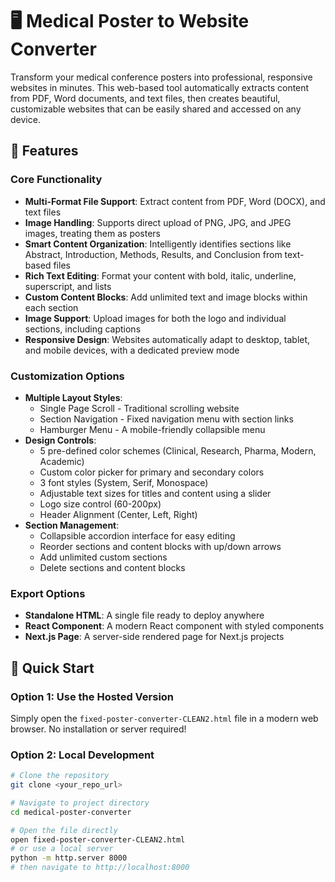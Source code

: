 # 🖥️ Medical Poster to Website Converter

Transform your medical conference posters into professional, responsive websites in minutes. This web-based tool automatically extracts content from PDF, Word documents, and text files, then creates beautiful, customizable websites that can be easily shared and accessed on any device.

## 🌟 Features

### Core Functionality
- **Multi-Format File Support**: Extract content from PDF, Word (DOCX), and text files
- **Image Handling**: Supports direct upload of PNG, JPG, and JPEG images, treating them as posters
- **Smart Content Organization**: Intelligently identifies sections like Abstract, Introduction, Methods, Results, and Conclusion from text-based files
- **Rich Text Editing**: Format your content with bold, italic, underline, superscript, and lists
- **Custom Content Blocks**: Add unlimited text and image blocks within each section
- **Image Support**: Upload images for both the logo and individual sections, including captions
- **Responsive Design**: Websites automatically adapt to desktop, tablet, and mobile devices, with a dedicated preview mode

### Customization Options
- **Multiple Layout Styles**:
  - Single Page Scroll - Traditional scrolling website
  - Section Navigation - Fixed navigation menu with section links
  - Hamburger Menu - A mobile-friendly collapsible menu
- **Design Controls**:
  - 5 pre-defined color schemes (Clinical, Research, Pharma, Modern, Academic)
  - Custom color picker for primary and secondary colors
  - 3 font styles (System, Serif, Monospace)
  - Adjustable text sizes for titles and content using a slider
  - Logo size control (60-200px)
  - Header Alignment (Center, Left, Right)
- **Section Management**:
  - Collapsible accordion interface for easy editing
  - Reorder sections and content blocks with up/down arrows
  - Add unlimited custom sections
  - Delete sections and content blocks

### Export Options
- **Standalone HTML**: A single file ready to deploy anywhere
- **React Component**: A modern React component with styled components
- **Next.js Page**: A server-side rendered page for Next.js projects

## 🚀 Quick Start

### Option 1: Use the Hosted Version
Simply open the `fixed-poster-converter-CLEAN2.html` file in a modern web browser. No installation or server required!

### Option 2: Local Development
```bash
# Clone the repository
git clone <your_repo_url>

# Navigate to project directory
cd medical-poster-converter

# Open the file directly
open fixed-poster-converter-CLEAN2.html
# or use a local server
python -m http.server 8000
# then navigate to http://localhost:8000
